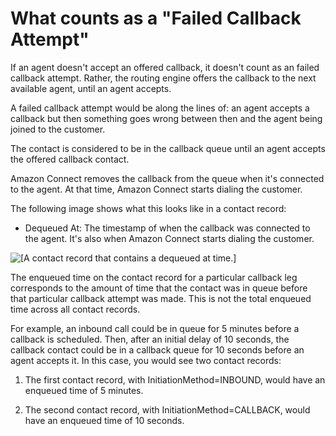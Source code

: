 # What counts as a "Failed Callback Attempt"<a name="failed-callback-attempt"></a>

If an agent doesn't accept an offered callback, it doesn't count as an failed callback attempt\. Rather, the routing engine offers the callback to the next available agent, until an agent accepts\. 

A failed callback attempt would be along the lines of: an agent accepts a callback but then something goes wrong between then and the agent being joined to the customer\.

The contact is considered to be in the callback queue until an agent accepts the offered callback contact\.

Amazon Connect removes the callback from the queue when it's connected to the agent\. At that time, Amazon Connect starts dialing the customer\. 

The following image shows what this looks like in a contact record: 
+ Dequeued At: The timestamp of when the callback was connected to the agent\. It's also when Amazon Connect starts dialing the customer\.

![\[A contact record that contains a dequeued at time.\]](http://docs.aws.amazon.com/connect/latest/adminguide/images/ctr-enqueue-and-dequeue.png)

The enqueued time on the contact record for a particular callback leg corresponds to the amount of time that the contact was in queue before that particular callback attempt was made\. This is not the total enqueued time across all contact records\. 

For example, an inbound call could be in queue for 5 minutes before a callback is scheduled\. Then, after an initial delay of 10 seconds, the callback contact could be in a callback queue for 10 seconds before an agent accepts it\. In this case, you would see two contact records:

1. The first contact record, with InitiationMethod=INBOUND, would have an enqueued time of 5 minutes\.

1. The second contact record, with InitiationMethod=CALLBACK, would have an enqueued time of 10 seconds\.